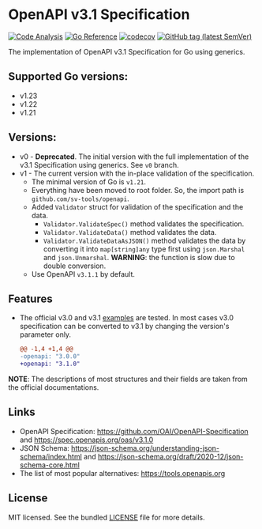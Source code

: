 # OpenAPI v3.1 Specification

[![Code Analysis](https://github.com/sv-tools/openapi/actions/workflows/code.yaml/badge.svg)](https://github.com/sv-tools/openapi/actions/workflows/code.yaml)
[![Go Reference](https://pkg.go.dev/badge/github.com/sv-tools/openapi.svg)](https://pkg.go.dev/github.com/sv-tools/openapi)
[![codecov](https://codecov.io/gh/sv-tools/openapi/branch/main/graph/badge.svg?token=0XVOTDR1CW)](https://codecov.io/gh/sv-tools/openapi)
[![GitHub tag (latest SemVer)](https://img.shields.io/github/v/tag/sv-tools/openapi?style=flat)](https://github.com/sv-tools/openapi/releases)

The implementation of OpenAPI v3.1 Specification for Go using generics.

## Supported Go versions:

* v1.23
* v1.22
* v1.21

## Versions:

* v0 - **Deprecated**. The initial version with the full implementation of the v3.1 Specification using generics. See `v0` branch.
* v1 - The current version with the in-place validation of the specification. 
  * The minimal version of Go is `v1.21`.
  * Everything have been moved to root folder. So, the import path is `github.com/sv-tools/openapi`.
  * Added `Validator` struct for validation of the specification and the data.
    * `Validator.ValidateSpec()` method validates the specification.
    * `Validator.ValidateData()` method validates the data.
    * `Validator.ValidateDataAsJSON()` method validates the data by converting it into `map[string]any` type first using `json.Marshal` and `json.Unmarshal`. 
      **WARNING**: the function is slow due to double conversion.
  * Use OpenAPI `v3.1.1` by default.

## Features

* The official v3.0 and v3.1 [examples](https://github.com/OAI/OpenAPI-Specification/tree/main/examples) are tested.
  In most cases v3.0 specification can be converted to v3.1 by changing the version's parameter only.
  ```diff
  @@ -1,4 +1,4 @@
  -openapi: "3.0.0"
  +openapi: "3.1.0"
  ```

**NOTE**: The descriptions of most structures and their fields are taken from the official documentations.

## Links

* OpenAPI Specification: <https://github.com/OAI/OpenAPI-Specification> and <https://spec.openapis.org/oas/v3.1.0>
* JSON Schema: <https://json-schema.org/understanding-json-schema/index.html> and <https://json-schema.org/draft/2020-12/json-schema-core.html>
* The list of most popular alternatives: <https://tools.openapis.org>

## License

MIT licensed. See the bundled [LICENSE](LICENSE) file for more details.
